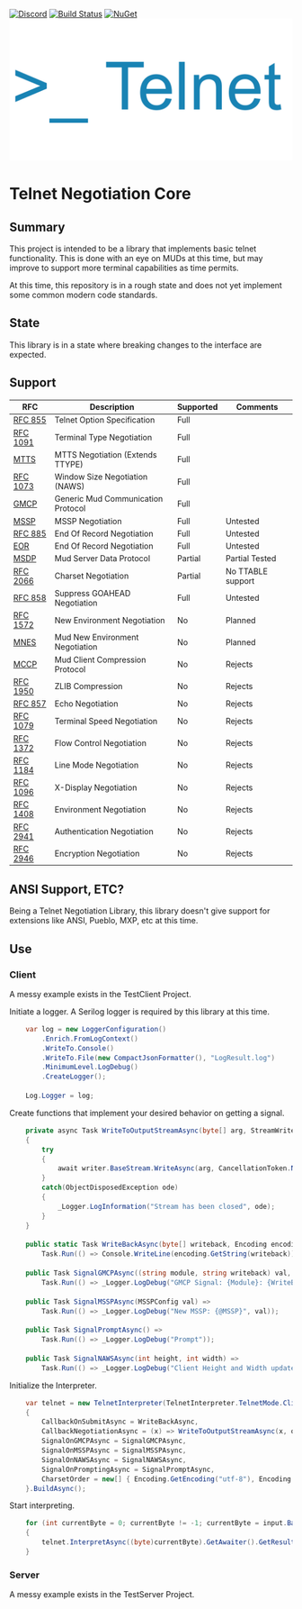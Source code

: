 [![Discord](https://img.shields.io/discord/1193672869104861195?style=for-the-badge)](https://discord.gg/SK2cWERJF7) [![Build Status](https://img.shields.io/github/actions/workflow/status/HarryCordewener/TelnetNegotiationCore/dotnet.yml?style=for-the-badge)](https://github.com/HarryCordewener/TelnetNegotiationCore/actions/workflows/dotnet.yml) [![NuGet](https://img.shields.io/nuget/dt/TelnetNegotiationCore?style=for-the-badge&color=blue)](https://www.nuget.org/packages/TelnetNegotiationCore)
![Larger Logo](LargerLogo.png)

# Telnet Negotiation Core
## Summary 
This project is intended to be a library that implements basic telnet functionality. 
This is done with an eye on MUDs at this time, but may improve to support more terminal capabilities as time permits.

At this time, this repository is in a rough state and does not yet implement some common modern code standards. 

## State
This library is in a state where breaking changes to the interface are expected.

## Support
| RFC                                                 | Description                        | Supported  | Comments           |
| --------------------------------------------------- | ---------------------------------- |------------| ------------------ |
| [RFC 855](http://www.faqs.org/rfcs/rfc855.html)     | Telnet Option Specification        | Full       |                    |
| [RFC 1091](http://www.faqs.org/rfcs/rfc1091.html)   | Terminal Type Negotiation          | Full       |                    |
| [MTTS](https://tintin.mudhalla.net/protocols/mtts)  | MTTS Negotiation (Extends TTYPE)   | Full       |                    |
| [RFC 1073](http://www.faqs.org/rfcs/rfc1073.html)   | Window Size Negotiation (NAWS)     | Full       |                    |
| [GMCP](https://tintin.mudhalla.net/protocols/gmcp)  | Generic Mud Communication Protocol | Full       |                    |
| [MSSP](https://tintin.mudhalla.net/protocols/mssp)  | MSSP Negotiation                   | Full       | Untested           |
| [RFC 885](http://www.faqs.org/rfcs/rfc885.html)     | End Of Record Negotiation          | Full       | Untested           | 
| [EOR](https://tintin.mudhalla.net/protocols/eor)    | End Of Record Negotiation          | Full       | Untested           |
| [MSDP](https://tintin.mudhalla.net/protocols/msdp)  | Mud Server Data Protocol           | Partial    | Partial Tested     |
| [RFC 2066](http://www.faqs.org/rfcs/rfc2066.html)   | Charset Negotiation                | Partial    | No TTABLE support  |
| [RFC 858](http://www.faqs.org/rfcs/rfc858.html)     | Suppress GOAHEAD Negotiation       | Full       | Untested           |
| [RFC 1572](http://www.faqs.org/rfcs/rfc1572.html)   | New Environment Negotiation        | No         | Planned            |
| [MNES](https://tintin.mudhalla.net/protocols/mnes)  | Mud New Environment Negotiation    | No         | Planned            |
| [MCCP](https://tintin.mudhalla.net/protocols/mccp)  | Mud Client Compression Protocol    | No         | Rejects            |
| [RFC 1950](https://tintin.mudhalla.net/rfc/rfc1950) | ZLIB Compression                   | No         | Rejects            |
| [RFC 857](http://www.faqs.org/rfcs/rfc857.html)     | Echo Negotiation                   | No         | Rejects            |
| [RFC 1079](http://www.faqs.org/rfcs/rfc1079.html)   | Terminal Speed Negotiation         | No         | Rejects            |
| [RFC 1372](http://www.faqs.org/rfcs/rfc1372.html)   | Flow Control Negotiation           | No         | Rejects            |
| [RFC 1184](http://www.faqs.org/rfcs/rfc1184.html)   | Line Mode Negotiation              | No         | Rejects            |
| [RFC 1096](http://www.faqs.org/rfcs/rfc1096.html)   | X-Display Negotiation              | No         | Rejects            |
| [RFC 1408](http://www.faqs.org/rfcs/rfc1408.html)   | Environment Negotiation            | No         | Rejects            | 
| [RFC 2941](http://www.faqs.org/rfcs/rfc2941.html)   | Authentication Negotiation         | No         | Rejects            |
| [RFC 2946](http://www.faqs.org/rfcs/rfc2946.html)   | Encryption Negotiation             | No         | Rejects            |

## ANSI Support, ETC?
Being a Telnet Negotiation Library, this library doesn't give support for extensions like ANSI, Pueblo, MXP, etc at this time.

## Use 
### Client
A messy example exists in the TestClient Project.

Initiate a logger. A Serilog logger is required by this library at this time.
```csharp
	var log = new LoggerConfiguration()
		.Enrich.FromLogContext()
		.WriteTo.Console()
		.WriteTo.File(new CompactJsonFormatter(), "LogResult.log")
		.MinimumLevel.LogDebug()
		.CreateLogger();

	Log.Logger = log;
```

Create functions that implement your desired behavior on getting a signal.
```csharp
	private async Task WriteToOutputStreamAsync(byte[] arg, StreamWriter writer)
	{
		try 
		{ 
			await writer.BaseStream.WriteAsync(arg, CancellationToken.None);
		}
		catch(ObjectDisposedException ode)
		{
			_Logger.LogInformation("Stream has been closed", ode);
		}
	}

	public static Task WriteBackAsync(byte[] writeback, Encoding encoding) =>
		Task.Run(() => Console.WriteLine(encoding.GetString(writeback)));

	public Task SignalGMCPAsync((string module, string writeback) val, Encoding encoding) =>
		Task.Run(() => _Logger.LogDebug("GMCP Signal: {Module}: {WriteBack}", val.module, val.writeback));

	public Task SignalMSSPAsync(MSSPConfig val) =>
		Task.Run(() => _Logger.LogDebug("New MSSP: {@MSSP}", val));

	public Task SignalPromptAsync() =>
		Task.Run(() => _Logger.LogDebug("Prompt"));

	public Task SignalNAWSAsync(int height, int width) => 
		Task.Run(() => _Logger.LogDebug("Client Height and Width updated: {Height}x{Width}", height, width));
```

Initialize the Interpreter.
```csharp
	var telnet = new TelnetInterpreter(TelnetInterpreter.TelnetMode.Client, _Logger.ForContext<TelnetInterpreter>())
	{
		CallbackOnSubmitAsync = WriteBackAsync,
		CallbackNegotiationAsync = (x) => WriteToOutputStreamAsync(x, output),
		SignalOnGMCPAsync = SignalGMCPAsync,
		SignalOnMSSPAsync = SignalMSSPAsync,
		SignalOnNAWSAsync = SignalNAWSAsync,
		SignalOnPromptingAsync = SignalPromptAsync,
		CharsetOrder = new[] { Encoding.GetEncoding("utf-8"), Encoding.GetEncoding("iso-8859-1") }
	}.BuildAsync();
```

Start interpreting.
```csharp
	for (int currentByte = 0; currentByte != -1; currentByte = input.BaseStream.ReadByte())
	{
		telnet.InterpretAsync((byte)currentByte).GetAwaiter().GetResult();
	}
```

### Server
A messy example exists in the TestServer Project.
